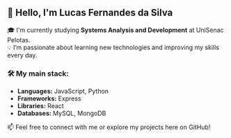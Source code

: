 ## 👋 Hello, I'm Lucas Fernandes da Silva

🎓 I'm currently studying **Systems Analysis and Development** at UniSenac Pelotas.  
💡 I’m passionate about learning new technologies and improving my skills every day.  

### 🛠️ My main stack:
- **Languages:** JavaScript, Python  
- **Frameworks:** Express  
- **Libraries:** React  
- **Databases:** MySQL, MongoDB  

📫 Feel free to connect with me or explore my projects here on GitHub!
